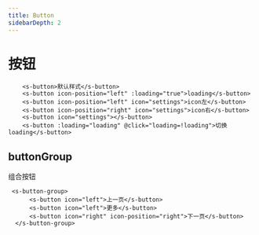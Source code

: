 ```yaml
---
title: Button
sidebarDepth: 2
---
```


# 按钮
<ClientOnly><button-demo></button-demo></ClientOnly>

```
    <s-button>默认样式</s-button>
    <s-button icon-position="left" :loading="true">loading</s-button>
    <s-button icon-position="left" icon="settings">icon左</s-button>
    <s-button icon-position="right" icon="settings">icon右</s-button>
    <s-button icon="settings"></s-button>
    <s-button :loading="loading" @click="loading=!loading">切换loading</s-button>
```

## buttonGroup

组合按钮


 <buttonGroup-demo></buttonGroup-demo>


```
 <s-button-group>
      <s-button icon="left">上一页</s-button>
      <s-button icon="left">更多</s-button>
      <s-button icon="right" icon-position="right">下一页</s-button>
  </s-button-group>
```